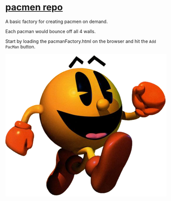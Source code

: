# <a href="https://github.com/23h1/pacmen"> pacmen repo </a>
A basic factory for creating pacmen on demand.

Each pacman would bounce off all 4 walls.

Start by loading the pacmanFactory.html on the browser and hit the `Add PacMan` button.

<img src="pac_man_3d.png">
